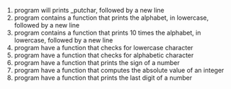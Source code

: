 1) program will prints _putchar, followed by a new line
2) program contains a function that prints the alphabet, in lowercase, followed by a new line
3) program contains a function that prints 10 times the alphabet, in lowercase, followed by a new line
4) program have a function that checks for lowercase character
5) program have a function that checks for alphabetic character
6) program have a function that prints the sign of a number
7) program have a function that computes the absolute value of an integer
8) program have a function that prints the last digit of a number

